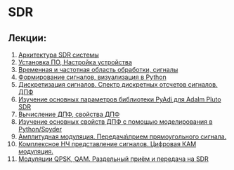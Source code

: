 # SDR

## Лекции:
1)  [Архитектура SDR системы](https://humble-ballcap-e09.notion.site/1-SDR-bf05fc1219da419d88d15f950007c08d)
2) [Установка ПО, Настройка устройства](https://humble-ballcap-e09.notion.site/2-84a9d15f81834c58a86af70a76991cec)
3) [Временная и частотная область обработки, сигналы](https://humble-ballcap-e09.notion.site/3-022075c5872a478a986df83e3e5dd6dd)
4) [Формирование сигналов, визуализация в Python](https://humble-ballcap-e09.notion.site/4-Python-5f78caed6b4c4d919115c5489dd4ffae)
5) [Дискретизация сигналов. Спектр дискретных отсчетов сигналов. ДПФ](https://humble-ballcap-e09.notion.site/5-5f9904dc31f747379b47610a5625be65)
6) [Изучение основных параметров библиотеки PyAdi для Adalm Pluto SDR](https://humble-ballcap-e09.notion.site/6-PyAdi-Adalm-Pluto-SDR-7dabe605bb7243e3b8cb02ff208ca2bf)
7) [Вычисление ДПФ, свойства ДПФ](https://humble-ballcap-e09.notion.site/7-0ee2669e5e8144f39ed11d8455609fc2)
8) [Изучение основных свойств ДПФ с помощью моделирования в  Python/Spyder](https://humble-ballcap-e09.notion.site/8-Python-Spyder-c8f1d4266bd0468caadda311c2e6f812)
9) [Амплитудная модуляция. Передача\прием прямоугольного сигнала.](https://humble-ballcap-e09.notion.site/11-33d96c13fe9142c3bdceb2ede48f7a50)
10) [Комплексное НЧ представление сигналов. Цифровая КАМ модуляция. ](https://humble-ballcap-e09.notion.site/12-83c5c0afd4d6469d8d40becd87874dc8)
11) [Модуляции QPSK, QAM. Раздельный приём и передача на SDR](https://humble-ballcap-e09.notion.site/13-QPSK-QAM-SDR-6928d03094d34fc895a4ab49dfed48ec)

